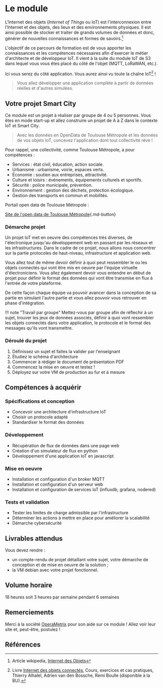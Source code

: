 # Le module

L'Internet des objets (_Internet of Things_ ou IoT) est l'interconnexion entre l'Internet et des objets, des lieux et des environnements physiques. Il est ainsi possible de stocker et traiter de grands volumes de données et donc, générer de nouvelles connaissances et formes de savoirs.[^1]

L'objectif de ce parcours de formation est de vous apporter les connaissances et les compétences nécessaires afin d'exercer le métier d'architecte et de développeur IoT. Il vient à la suite du module IoT de S3 dans lequel vous vous êtes placé du côté de l'objet (MQTT, LoRaWAN, etc.).

Ici vous serez du côté application. Vous aurez ainsi vu toute la chaîne IoT[^2] ! 

> Vous allez développer une application complète à partir de données réelles et d'autres simulées.


## Votre projet Smart City

Ce module est un projet à réaliser par groupe de 4 ou 5 personnes. Vous êtes en mode start-up et allez construire un projet de A à Z dans le contexte IoT et Smart City.

> Avec les données en OpenData de Toulouse Métropole et les données de vos objets IoT, concevez l'application dont tout collectivité rêve !

Pour rappel, une collectivité, comme Toulouse Métropole, a pour compétences :

* Services : état civil, éducation, action sociale.
* Urbanisme : urbanisme, voirie, espaces verts.
* Économie : soutien aux entreprises, attractivité.
* Culture et loisirs : événements, équipements culturels et sportifs.
* Sécurité : police municipale, prévention.
* Environnement : gestion des déchets, protection écologique.
* Gestion des transports en commun et mobilités.


Portail open data de Toulouse Métropole :

[Site de l'open data de Toulouse Métropole](https://data.toulouse-metropole.fr/explore/?sort=modified){.md-button}

### Démarche projet

Un projet IoT met en oeuvre des compétences très diverses, de l'électronique jusqu'au développement web en passant par les réseaux et les infrastructures. Dans le cadre de ce projet, nous allons nous concentrer sur la partie protocoles de haut-niveau, infrastructure et application web.

Vous allez tout de même devoir définir à quoi peut ressembler le ou les objets connectés qui vont être mis en oeuvre par l'équipe virtuelle d'électroniciens. Vous allez également devoir vous entendre en début de projet pour définir le format des données qui vont être transmise en flux à l'entrée de votre plateforme.

De cette façon chaque équipe va pouvoir avancer dans la conception de sa partie en simulant l'autre partie et vous allez pouvoir vous retrouver en phase d'intégration.

!!! note "Travail par groupe"
    Mettez-vous par groupe afin de réflechir à un sujet, trouver les jeux de données associés, définir à quoi vont ressembler les objets connectés dans votre application, le protocole et le format des messages qu'ils vont transmettre.

### Déroulé du projet

1. Définissez un sujet et faites la valider par l'enseignant
1. Étudiez le schéma d'architecture 
1. Commencer à rédiger le document de présentation PDF
1. Commencez la mise en oeuvre et testez !
1. Déployez sur votre VM de production au fur et à mesure

## Compétences à acquérir

### Spécifications et conception
* Concevoir une architecture d'infrastructure IoT
* Choisir un protocole adapté
* Standardiser le format des données

### Développement
* Récupération de flux de données dans une page web
* Création d'un simulateur de flux en python
* Développement d'une application IoT en javascript

### Mise en oeuvre
* Installation et configuration d'un broker MQTT
* Installation et configuration d'un serveur web
* Installation et configuration de services IoT (influxdb, grafana, nodered)

### Tests et validation
* Tester les limites de charge admissible par l'infrastructure
* Déterminer les actions à mettre en place pour améliorer la scalabilité
* Démarche cybersécurité


## Livrables attendus

Vous devez rendre :

- un compte-rendu de projet détaillant votre sujet, votre démarche de conception et de mise en oeuvre de la solution ;
- la VM debian avec votre projet fonctionnel.

## Volume horaire

18 heures soit 3 heures par semaine pendant 6 semaines

## Remerciements

Merci à la société [OperaMetrix](https://www.operametrix.fr/) pour son aide sur ce module ! Allez voir leur site et, peut-être, postulez !

## Références
[^1]: Article wikipedia, [Internet des Objets](https://fr.wikipedia.org/wiki/Internet_des_objets)
[^2]: Livre [Internet des objets connectés](https://www.dunod.com/sciences-techniques/internet-objets-connectes-cours-exercices-et-cas-pratiques), Cours, exercices et cas pratiques, Thierry Alhalel, Adrien van den Bossche, Remi Boulle (disponible à la BU).
